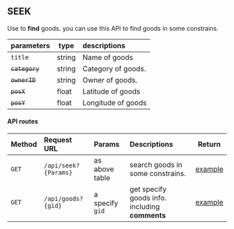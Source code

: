 ## SEEK

Use to **find** goods.
you can use this API to find goods in some constrains.


| parameters     | type  | descriptions                                 |
|:---------------|-------|:---------------------------------------------|
| `title`        | string| Name of goods                                |
| ~~`category`~~     | string| Category of goods.                       |
| ~~`ownerID`~~      |string | Owner of goods.                              |
| ~~`posX`~~         | float | Latitude of goods                            |
| ~~`posY`~~         | float | Longitude of goods                           |

#### API routes
| Method |Request URL         | Params          | Descriptions   | Return|
|--------|:-------------------|:----------------|:---------------|-------|
| `GET`  |`/api/seek?{Params}`| as above table  | search goods in some constrains.| [example](./returns_example#apiseekparams)|
| `GET` |`/api/goods?{gid}` | a specify `gid`  | get specify goods info. including **comments**| [example](./returns_example.md#apigoodsgid) |
